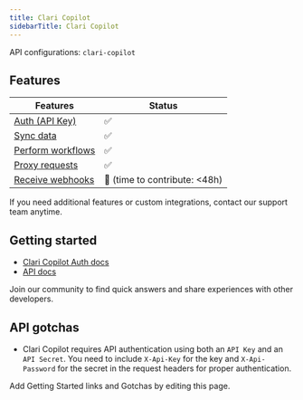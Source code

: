 ```yaml
---
title: Clari Copilot
sidebarTitle: Clari Copilot
---
```


API configurations: `clari-copilot`

## Features

| Features | Status |
| - | - |
| [Auth (API Key)](/integrate/guides/authorize-an-api) | ✅ |
| [Sync data](/integrate/guides/sync-data-from-an-api) | ✅ |
| [Perform workflows](/integrate/guides/perform-workflows-with-an-api) | ✅ |
| [Proxy requests](/integrate/guides/proxy-requests-to-an-api) | ✅ |
| [Receive webhooks](/integrate/guides/receive-webhooks-from-an-api) | 🚫 (time to contribute: &lt;48h) |

If you need additional features or custom integrations, contact our support team anytime.

## Getting started

-   [Clari Copilot Auth docs](https://api-doc.copilot.clari.com/#section/Authentication)
-   [API docs](https://api-doc.copilot.clari.com/)

Join our community to find quick answers and share experiences with other developers.

## API gotchas

- Clari Copilot requires API authentication using both an `API Key` and an `API Secret`. You need to include `X-Api-Key` for the key and `X-Api-Password` for the secret in the request headers for proper authentication.

Add Getting Started links and Gotchas by editing this page.

